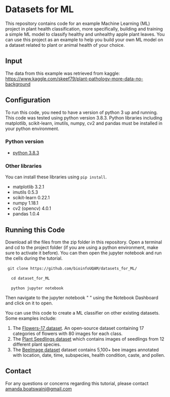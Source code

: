 # Datasets for ML
This repository contains code for an example Machine Learning (ML) project in plant health classification, more specifically, building and training a simple ML model to classify healthy and unhealthy apple plant leaves. You can use this project as an example to help you build your own ML model on a dataset related to plant or animal health of your choice. 

## Input
The data from this example was retrieved from kaggle: https://www.kaggle.com/skeef79/plant-pathology-more-data-no-background

## Configuration
To run this code, you need to have a version of python 3 up and running. This code was tested using python version 3.8.3. Python libraries including matplotlib, scikit-learn, imutils, numpy, cv2 and pandas must be installed in your python environment. 

### Python version
* [python 3.8.3](https://www.python.org/downloads/release/python-383/)

### Other libraries 
You can install these libraries using  `pip install`. 
* matplotlib 3.2.1
* imutils 0.5.3
* scikit-learn 0.22.1
* numpy 1.18.1
* cv2 (opencv) 4.0.1
* pandas 1.0.4

## Running this Code
Download all the files from the zip folder in this repository. Open a terminal and cd to the project folder (if you are using a python environment, make sure to activate it before). You can then open the jupyter notebook and run the cells during the tutorial. 

` ` ` git clone https://github.com/bioinfoUQAM/datasets_for_ML/ ` ` ` 

` ` `  cd dataset_for_ML  ` ` ` 
  
` ` `  python jupyter notebook  ` ` ` 
 
Then navigate to the jupyter notebook "               " using the Notebook Dashboard and click on it to open. 
 
You can use this code to create a ML classifier on other existing datasets. Some examples include: 
1. The [Flowers-17 dataset](http://www.robots.ox.ac.uk/~vgg/data/flowers/17/). An open-source dataset containing 17 categories of flowers with 80 images for each class. 
2. The [Plant Seedlings dataset](https://www.kaggle.com/c/plant-seedlings-classification/data) which contains images of seedlings from 12 different plant species.
3. The [BeeImage dataset](https://www.kaggle.com/jenny18/honey-bee-annotated-images) dataset contains 5,100+ bee images annotated with location, date, time, subspecies, health condition, caste, and pollen.

## Contact
For any questions or concerns regarding this tutorial, please contact amanda.boatswainj@gmail.com
